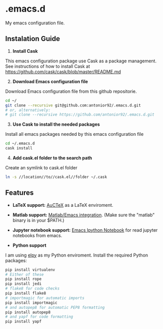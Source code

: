 # .emacs.d
My emacs configuration file.

## Instalation Guide

1) **Install Cask**

This emacs configuration package use Cask as a package management. See instructions of how to install Cask at <https://github.com/cask/cask/blob/master/README.md>

2) **Download Emacs configuration file**

Download Emacs configuration file from this github repositorie.
```bash
cd ~/
git clone --recursive git@github.com:antonior92/.emacs.d.git
# or, alternatively:
# git clone --recursive https://github.com/antonior92/.emacs.d.git
```

3) **Use Cask to install the needed packages**

Install all emacs packages needed by this emacs configuration file
```bash
cd ~/.emacs.d
cask install
```

4) **Add cask.el folder to the search path**

Create an symlink to cask.el folder
```bash
ln -s //location//to//cask.el//folder ~/.cask
```

## Features

* **LaTeX support:**
[AuCTeX](https://www.gnu.org/software/auctex/) as a LaTeX enviroment.

* **Matlab support:**
[Matlab/Emacs integration](http://matlab-emacs.sourceforge.net). 
(Make sure the "matlab" binary is in your $PATH.)

* **Jupyter notebook support:**
[Emacs Ipython Notebook](https://github.com/tkf/emacs-ipython-notebook) for read jupyter notebooks from emacs.

* **Python support**

I am using [elpy](https://github.com/jorgenschaefer/elpy) as my Python enviroment.
Install the required Python packages:

```bash
pip install virtualenv
# Either of these
pip install rope
pip install jedi
# flake8 for code checks
pip install flake8
# importmagic for automatic imports
pip install importmagic
# and autopep8 for automatic PEP8 formatting
pip install autopep8
# and yapf for code formatting
pip install yapf
```
